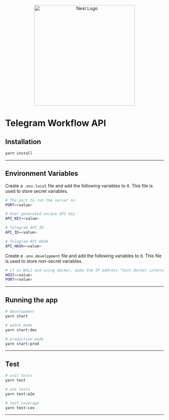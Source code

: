 <p align="center">
  <a href="http://nestjs.com/" target="blank"><img src="https://nestjs.com/img/logo_text.svg" width="320" alt="Nest Logo" /></a>
</p>

# Telegram Workflow API

## Installation

```bash
yarn install
```

---

## Environment Variables

Create a `.env.local` file and add the following variables to it. This file is used to store secret variables.

```bash
# The port to run the server on
PORT=<value>

# User generated unique API key
API_KEY=<value>

# Telegram API ID
API_ID=<value>

# Telegram API HASH
API_HASH=<value>
```

Create a `.env.development` file and add the following variables to it. This file is used to store non-secret variables.

```bash
# if on WSL2 and using docker, make the IP address "host.docker.internal".
HOST=<value>
PORT=<value>
```

---

## Running the app

```bash
# development
yarn start

# watch mode
yarn start:dev

# production mode
yarn start:prod
```

---

## Test

```bash
# unit tests
yarn test

# e2e tests
yarn test:e2e

# test coverage
yarn test:cov
```

---
